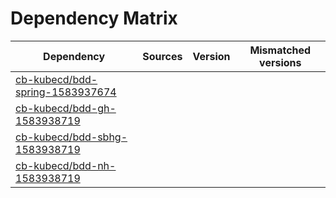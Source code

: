 # Dependency Matrix

Dependency | Sources | Version | Mismatched versions
---------- | ------- | ------- | -------------------
[cb-kubecd/bdd-spring-1583937674](https://github.com/cb-kubecd/bdd-spring-1583937674.git) |  | []() | 
[cb-kubecd/bdd-gh-1583938719](https://github.com/cb-kubecd/bdd-gh-1583938719.git) |  | []() | 
[cb-kubecd/bdd-sbhg-1583938719](https://github.com/cb-kubecd/bdd-sbhg-1583938719.git) |  | []() | 
[cb-kubecd/bdd-nh-1583938719](https://github.com/cb-kubecd/bdd-nh-1583938719.git) |  | []() | 
